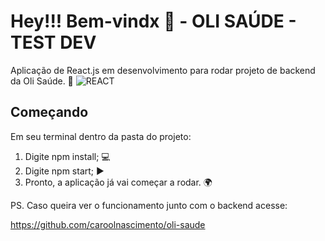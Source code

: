 # Hey!!! Bem-vindx 👋  - OLI SAÚDE - TEST DEV


Aplicação de React.js em desenvolvimento para rodar projeto de backend da Oli Saúde. 🌱
![REACT](https://img.shields.io/badge/-React-000000?style=flat&logo=react&logoColor=00c8ff)

## Começando

Em seu terminal dentro da pasta do projeto:

1. Digite npm install; 💻
2. Digite npm start; ▶️
3. Pronto, a aplicação já vai começar a rodar. 🌍


PS. Caso queira ver o funcionamento junto com o backend acesse:

https://github.com/caroolnascimento/oli-saude